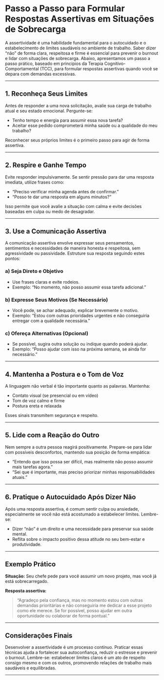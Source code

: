 
# Passo a Passo para Formular Respostas Assertivas em Situações de Sobrecarga

A assertividade é uma habilidade fundamental para o autocuidado e o estabelecimento de limites saudáveis no ambiente de trabalho. Saber dizer “não” de forma clara, respeitosa e firme é essencial para prevenir o burnout e lidar com situações de sobrecarga. Abaixo, apresentamos um passo a passo prático, baseado em princípios da Terapia Cognitivo-Comportamental (TCC), para formular respostas assertivas quando você se depara com demandas excessivas.

---

## 1. Reconheça Seus Limites

Antes de responder a uma nova solicitação, avalie sua carga de trabalho atual e seu estado emocional. Pergunte-se:

- Tenho tempo e energia para assumir essa nova tarefa?
- Aceitar esse pedido comprometerá minha saúde ou a qualidade do meu trabalho?

Reconhecer seus próprios limites é o primeiro passo para agir de forma assertiva.

---

## 2. Respire e Ganhe Tempo

Evite responder impulsivamente. Se sentir pressão para dar uma resposta imediata, utilize frases como:

- “Preciso verificar minha agenda antes de confirmar.”
- “Posso te dar uma resposta em alguns minutos?”

Isso permite que você avalie a situação com calma e evite decisões baseadas em culpa ou medo de desagradar.

---

## 3. Use a Comunicação Assertiva

A comunicação assertiva envolve expressar seus pensamentos, sentimentos e necessidades de maneira honesta e respeitosa, sem agressividade ou passividade. Estruture sua resposta seguindo estes pontos:

### a) Seja Direto e Objetivo

- Use frases claras e evite rodeios.
- Exemplo: “No momento, não posso assumir essa tarefa adicional.”

### b) Expresse Seus Motivos (Se Necessário)

- Você pode, se achar adequado, explicar brevemente o motivo.
- Exemplo: “Estou com outras prioridades urgentes e não conseguiria entregar com a qualidade necessária.”

### c) Ofereça Alternativas (Opcional)

- Se possível, sugira outra solução ou indique quando poderá ajudar.
- Exemplo: “Posso ajudar com isso na próxima semana, se ainda for necessário.”

---

## 4. Mantenha a Postura e o Tom de Voz

A linguagem não verbal é tão importante quanto as palavras. Mantenha:

- Contato visual (se presencial ou em vídeo)
- Tom de voz calmo e firme
- Postura ereta e relaxada

Esses sinais transmitem segurança e respeito.

---

## 5. Lide com a Reação do Outro

Nem sempre a outra pessoa reagirá positivamente. Prepare-se para lidar com possíveis desconfortos, mantendo sua posição de forma empática:

- “Entendo que isso possa ser difícil, mas realmente não posso assumir mais tarefas agora.”
- “Sei que é importante, mas preciso priorizar minhas responsabilidades atuais.”

---

## 6. Pratique o Autocuidado Após Dizer Não

Após uma resposta assertiva, é comum sentir culpa ou ansiedade, especialmente se você não está acostumado a estabelecer limites. Lembre-se:

- Dizer “não” é um direito e uma necessidade para preservar sua saúde mental.
- Reflita sobre o impacto positivo dessa atitude no seu bem-estar e produtividade.

---

## Exemplo Prático

**Situação:** Seu chefe pede para você assumir um novo projeto, mas você já está sobrecarregado.

**Resposta assertiva:**

> “Agradeço pela confiança, mas no momento estou com outras demandas prioritárias e não conseguiria me dedicar a esse projeto como ele merece. Se for possível, posso ajudar em outra oportunidade ou colaborar de forma pontual.”

---

## Considerações Finais

Desenvolver a assertividade é um processo contínuo. Praticar essas técnicas ajuda a fortalecer sua autoconfiança, reduzir o estresse e prevenir o burnout. Lembre-se: estabelecer limites claros é um ato de respeito consigo mesmo e com os outros, promovendo relações de trabalho mais saudáveis e equilibradas.

---
```
